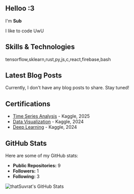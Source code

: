 ## Helloo :3

I'm **Sub**

I like to code UwU

## Skills & Technologies

tensorflow,sklearn,rust,py,js,c,react,firebase,bash

## Latest Blog Posts

Currently, I don't have any blog posts to share. Stay tuned!

## Certifications

- [Time Series Analysis](link-to-certificate) - Kaggle, 2025
- [Data Visualization](https://www.kaggle.com/learn/certification/suvratbhatta/data-visualization) - Kaggle, 2024
- [Deep Learning](https://www.kaggle.com/learn/certification/suvratbhatta/intro-to-deep-learning) - Kaggle, 2024

## GitHub Stats

Here are some of my GitHub stats:

- **Public Repositories:** 9  
- **Followers:** 1  
- **Following:** 3  

<img src="https://github-readme-stats.vercel.app/api?username=thatSuvrat&theme=radical&show_icons=true&hide_border=true&count_private=true" alt="thatSuvrat's GitHub Stats" />
